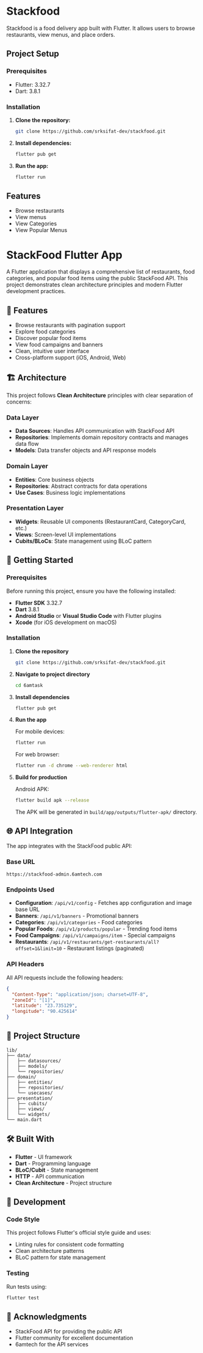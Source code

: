 # Stackfood

Stackfood is a food delivery app built with Flutter. It allows users to browse restaurants, view menus, and place orders.

## Project Setup

### Prerequisites

*   Flutter: 3.32.7
*   Dart: 3.8.1

### Installation

1.  **Clone the repository:**

    ```bash
    git clone https://github.com/srksifat-dev/stackfood.git
    ```

2.  **Install dependencies:**

    ```bash
    flutter pub get
    ```

3.  **Run the app:**

    ```bash
    flutter run
    ```

## Features

*   Browse restaurants
*   View menus
*   View Categories
*   View Popular Menus



# StackFood Flutter App

A Flutter application that displays a comprehensive list of restaurants, food categories, and popular food items using the public StackFood API. This project demonstrates clean architecture principles and modern Flutter development practices.

## 📱 Features

- Browse restaurants with pagination support
- Explore food categories
- Discover popular food items
- View food campaigns and banners
- Clean, intuitive user interface
- Cross-platform support (iOS, Android, Web)

## 🏗️ Architecture

This project follows **Clean Architecture** principles with clear separation of concerns:

### Data Layer
- **Data Sources**: Handles API communication with StackFood API
- **Repositories**: Implements domain repository contracts and manages data flow
- **Models**: Data transfer objects and API response models

### Domain Layer
- **Entities**: Core business objects
- **Repositories**: Abstract contracts for data operations
- **Use Cases**: Business logic implementations

### Presentation Layer
- **Widgets**: Reusable UI components (RestaurantCard, CategoryCard, etc.)
- **Views**: Screen-level UI implementations
- **Cubits/BLoCs**: State management using BLoC pattern

## 🚀 Getting Started

### Prerequisites

Before running this project, ensure you have the following installed:

- **Flutter SDK** 3.32.7
- **Dart** 3.8.1
- **Android Studio** or **Visual Studio Code** with Flutter plugins
- **Xcode** (for iOS development on macOS)

### Installation

1. **Clone the repository**
   ```bash
   git clone https://github.com/srksifat-dev/stackfood.git
   ```

2. **Navigate to project directory**
   ```bash
   cd 6amtask
   ```

3. **Install dependencies**
   ```bash
   flutter pub get
   ```

4. **Run the app**
   
   For mobile devices:
   ```bash
   flutter run
   ```
   
   For web browser:
   ```bash
   flutter run -d chrome --web-renderer html
   ```

5. **Build for production**
   
   Android APK:
   ```bash
   flutter build apk --release
   ```
   
   The APK will be generated in `build/app/outputs/flutter-apk/` directory.

## 🌐 API Integration

The app integrates with the StackFood public API:

### Base URL
```
https://stackfood-admin.6amtech.com
```

### Endpoints Used
- **Configuration**: `/api/v1/config` - Fetches app configuration and image base URL
- **Banners**: `/api/v1/banners` - Promotional banners
- **Categories**: `/api/v1/categories` - Food categories
- **Popular Foods**: `/api/v1/products/popular` - Trending food items
- **Food Campaigns**: `/api/v1/campaigns/item` - Special campaigns
- **Restaurants**: `/api/v1/restaurants/get-restaurants/all?offset=1&limit=10` - Restaurant listings (paginated)

### API Headers
All API requests include the following headers:
```json
{
  "Content-Type": "application/json; charset=UTF-8",
  "zoneId": "[1]",
  "latitude": "23.735129",
  "longitude": "90.425614"
}
```

## 📁 Project Structure

```
lib/
├── data/
│   ├── datasources/
│   ├── models/
│   └── repositories/
├── domain/
│   ├── entities/
│   ├── repositories/
│   └── usecases/
├── presentation/
│   ├── cubits/
│   ├── views/
│   └── widgets/
└── main.dart
```

## 🛠️ Built With

- **Flutter** - UI framework
- **Dart** - Programming language
- **BLoC/Cubit** - State management
- **HTTP** - API communication
- **Clean Architecture** - Project structure


## 🔧 Development

### Code Style
This project follows Flutter's official style guide and uses:
- Linting rules for consistent code formatting
- Clean architecture patterns
- BLoC pattern for state management

### Testing
Run tests using:
```bash
flutter test
```

## 🙏 Acknowledgments

- StackFood API for providing the public API
- Flutter community for excellent documentation
- 6amtech for the API services

